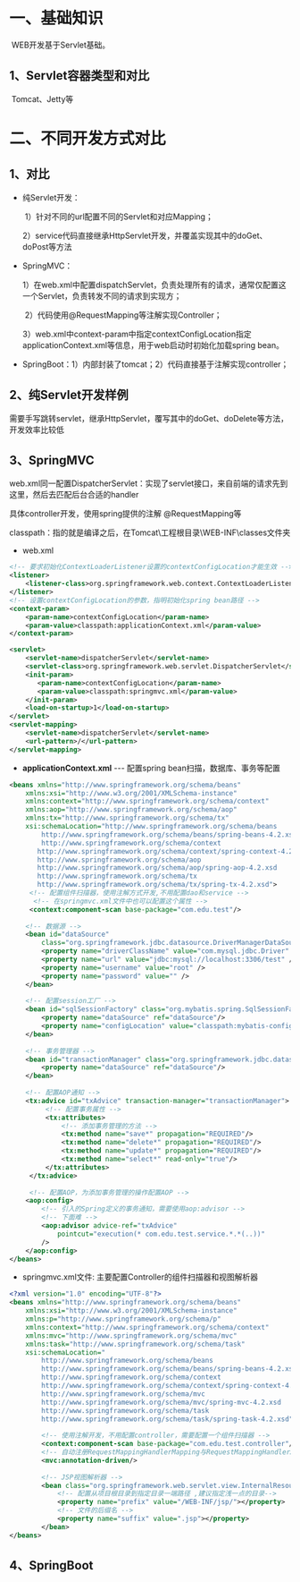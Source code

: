 # 一、基础知识

​	WEB开发基于Servlet基础。

## 1、Servlet容器类型和对比

​	Tomcat、Jetty等

# 二、不同开发方式对比

## 1、对比

- 纯Servlet开发：

  ​	1）针对不同的url配置不同的Servlet和对应Mapping；

  ​	2）service代码直接继承HttpServlet开发，并覆盖实现其中的doGet、doPost等方法

- SpringMVC：

  ​	1）在web.xml中配置dispatchServlet，负责处理所有的请求，通常仅配置这一个Servlet，负责转发不同的请求到实现方；

  ​	2）代码使用@RequestMapping等注解实现Controller；

  ​	3）web.xml中context-param中指定contextConfigLocation指定applicationContext.xml等信息，用于web启动时初始化加载spring bean。

- SpringBoot：1）内部封装了tomcat；2）代码直接基于注解实现controller；

## 2、纯Servlet开发样例

​	需要手写跳转servlet，继承HttpServlet，覆写其中的doGet、doDelete等方法，开发效率比较低

## 3、SpringMVC

web.xml同一配置DispatcherServlet：实现了servlet接口，来自前端的请求先到这里，然后去匹配后台合适的handler

具体controller开发，使用spring提供的注解 @RequestMapping等

classpath：指的就是编译之后，在Tomcat\工程根目录\WEB-INF\classes文件夹

- web.xml

```xml
<!-- 要求初始化ContextLoaderListener设置的contextConfigLocation才能生效 -->
<listener>
    <listener-class>org.springframework.web.context.ContextLoaderListener</listener-class>
</listener>
<!-- 设置contextConfigLocation的参数，指明初始化spring bean路径 -->
<context-param>
    <param-name>contextConfigLocation</param-name>
    <param-value>classpath:applicationContext.xml</param-value>
</context-param>

<servlet>  
    <servlet-name>dispatcherServlet</servlet-name> 
    <servlet-class>org.springframework.web.servlet.DispatcherServlet</servlet-class>
	<init-param>
       <param-name>contextConfigLocation</param-name>
       <param-value>classpath:springmvc.xml</param-value>
    </init-param>
    <load-on-startup>1</load-on-startup>
</servlet>
<servlet-mapping>
  	<servlet-name>dispatcherServlet</servlet-name>
  	<url-pattern>/</url-pattern>
</servlet-mapping>
```

- **applicationContext.xml**  --- 配置spring bean扫描，数据库、事务等配置

```xml
<beans xmlns="http://www.springframework.org/schema/beans"
    xmlns:xsi="http://www.w3.org/2001/XMLSchema-instance"
    xmlns:context="http://www.springframework.org/schema/context"
    xmlns:aop="http://www.springframework.org/schema/aop"
    xmlns:tx="http://www.springframework.org/schema/tx"
    xsi:schemaLocation="http://www.springframework.org/schema/beans
        http://www.springframework.org/schema/beans/spring-beans-4.2.xsd
        http://www.springframework.org/schema/context
       http://www.springframework.org/schema/context/spring-context-4.2.xsd
       http://www.springframework.org/schema/aop
       http://www.springframework.org/schema/aop/spring-aop-4.2.xsd
       http://www.springframework.org/schema/tx
       http://www.springframework.org/schema/tx/spring-tx-4.2.xsd">
     <!-- 配置组件扫描器，使用注解方式开发,不用配置dao和service -->
      <!-- 在springmvc.xml文件中也可以配置这个属性 -->  
     <context:component-scan base-package="com.edu.test"/>
      
    <!-- 数据源 -->
    <bean id="dataSource"
        class="org.springframework.jdbc.datasource.DriverManagerDataSource">
        <property name="driverClassName" value="com.mysql.jdbc.Driver" />
        <property name="url" value="jdbc:mysql://localhost:3306/test" />
        <property name="username" value="root" />
        <property name="password" value="" />
    </bean>
    
    <!-- 配置session工厂 -->
    <bean id="sqlSessionFactory" class="org.mybatis.spring.SqlSessionFactoryBean">
        <property name="dataSource" ref="dataSource"/>
        <property name="configLocation" value="classpath:mybatis-config.xml"/>
    </bean>
    
    <!-- 事务管理器 -->
    <bean id="transactionManager" class="org.springframework.jdbc.datasource.DataSourceTransactionManager">
        <property name="dataSource" ref="dataSource"/>
    </bean>
    
    <!-- 配置AOP通知 -->
    <tx:advice id="txAdvice" transaction-manager="transactionManager">
         <!-- 配置事务属性 -->
         <tx:attributes>
             <!-- 添加事务管理的方法 -->
             <tx:method name="save*" propagation="REQUIRED"/>
             <tx:method name="delete*" propagation="REQUIRED"/>
             <tx:method name="update*" propagation="REQUIRED"/>
             <tx:method name="select*" read-only="true"/>
         </tx:attributes>
     </tx:advice>
     
     <!-- 配置AOP，为添加事务管理的操作配置AOP -->
    <aop:config>
        <!-- 引入的Spring定义的事务通知，需要使用aop:advisor -->
        <!-- 下面难 -->
        <aop:advisor advice-ref="txAdvice"
            pointcut="execution(* com.edu.test.service.*.*(..))"
        />
    </aop:config>
</beans>
```

- springmvc.xml文件: 主要配置Controller的组件扫描器和视图解析器

```xml
<?xml version="1.0" encoding="UTF-8"?>
<beans xmlns="http://www.springframework.org/schema/beans"  
    xmlns:xsi="http://www.w3.org/2001/XMLSchema-instance"
    xmlns:p="http://www.springframework.org/schema/p" 
    xmlns:context="http://www.springframework.org/schema/context" 
    xmlns:mvc="http://www.springframework.org/schema/mvc" 
    xmlns:task="http://www.springframework.org/schema/task"
    xsi:schemaLocation="
        http://www.springframework.org/schema/beans 
        http://www.springframework.org/schema/beans/spring-beans-4.2.xsd 
        http://www.springframework.org/schema/context 
        http://www.springframework.org/schema/context/spring-context-4.2.xsd 
        http://www.springframework.org/schema/mvc 
        http://www.springframework.org/schema/mvc/spring-mvc-4.2.xsd 
        http://www.springframework.org/schema/task 
        http://www.springframework.org/schema/task/spring-task-4.2.xsd">    
        
        <!-- 使用注解开发，不用配置controller，需要配置一个组件扫描器 -->  
        <context:component-scan base-package="com.edu.test.controller"/>
    	<!-- 自动注册RequestMappingHandlerMapping与RequestMappingHandlerAdapter两个Bean,SpringMVC为@Controller分发请求所需 -->
        <mvc:annotation-driven/>
    
        <!-- JSP视图解析器 -->                
        <bean class="org.springframework.web.servlet.view.InternalResourceViewResolver">
            <!-- 配置从项目根目录到指定目录一端路径 ,建议指定浅一点的目录-->
            <property name="prefix" value="/WEB-INF/jsp/"></property>
            <!-- 文件的后缀名 -->
            <property name="suffix" value=".jsp"></property>
        </bean>
</beans>
```



## 4、SpringBoot
